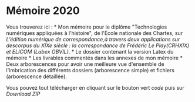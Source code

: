 # Mémoire 2020

Vous trouverez ici :
	* Mon mémoire pour le diplôme "Technologies numériques appliquées à l'histoire", de l'École nationale des Chartes, sur *L’édition numérique de correspondance,à travers deux applications sur descorpus du XIXe siècle : la correspondance de Frédéric Le Play(CRHXIX) et ELICOM (Labex OBVIL)*.
	* Le dossier contenant la version Latex du mémoire
	* Les livrables commentés dans les annexes de mon mémoire
	* Deux arborescences pour avoir une meilleure vue d'ensemble de l'imbrication des différents dossiers (arborescence simple) et fichiers (arborescence détaillée).


Vous pouvez tout télécharger en cliquant sur le bouton vert *code* puis sur *Download ZIP*